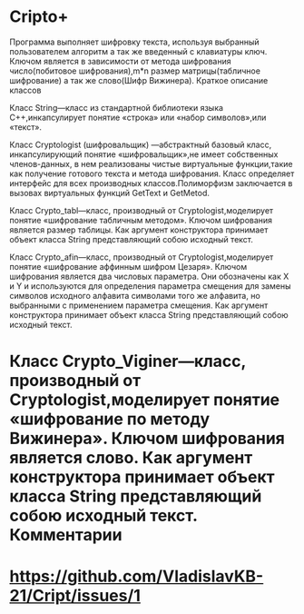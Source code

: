 Cripto+
=====
Программа выполняет шифровку текста, используя выбранный пользователем алгоритм а так же введенный с клавиатуры ключ.
Ключом является в зависимости от метода шифрования число(побитовое шифрования),m*n размер матрицы(табличное шифрование) а так же слово(Шифр Вижинера). 
Краткое описание классов

Класс String—класс из стандартной библиотеки языка С++,инкапсулирует понятие «строка» или «набор символов»,или «текст».


Класс Сryptologist (шифровальщик) —абстрактный базовый класс, инкапсулирующий понятие «шифровальщик»,не имеет собственных членов-данных, в нем реализованы чистые виртуальные функции,такие как получение готового текста и метода шифрования. Класс определяет интерфейс для всех производных классов.Полиморфизм заключается в вызовах виртуальных функций GetText и GetMetod.


Класс Сrypto_tabl—класс, производный от Cryptologist,моделирует понятие «шифрование табличным методом». Ключом шифрования является размер таблицы.
Как аргумент конструктора принимает объект класса String представляющий собою исходный текст.


Класс Сrypto_afin—класс, производный от Cryptologist,моделирует понятие «шифрование аффинным шифром Цезаря». Ключом шифрования является два числовых параметра. Они обозначены как X и Y и используются для определения параметра смещения для замены символов исходного алфавита символами того же алфавита, но выбранными с применением параметра смещения. 
Как аргумент конструктора принимает объект класса String представляющий собою исходный текст.


Класс Сrypto_Viginer—класс, производный от Cryptologist,моделирует понятие «шифрование по методу Вижинера». Ключом шифрования является слово.
Как аргумент конструктора принимает объект класса String представляющий собою исходный текст.
Комментарии
=====
https://github.com/VladislavKB-21/Cript/issues/1
=====

